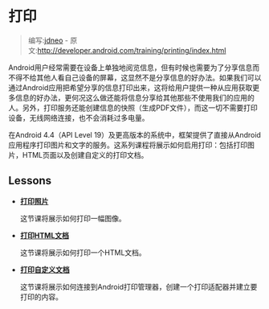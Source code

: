 # 打印

> 编写:[jdneo](https://github.com/jdneo) - 原文:<http://developer.android.com/training/printing/index.html>

Android用户经常需要在设备上单独地阅览信息，但有时候也需要为了分享信息而不得不给其他人看自己设备的屏幕，这显然不是分享信息的好办法。如果我们可以通过Android应用把希望分享的信息打印出来，这将给用户提供一种从应用获取更多信息的好办法，更何况这么做还能将信息分享给其他那些不使用我们的应用的人。另外，打印服务还能创建信息的快照（生成PDF文件），而这一切不需要打印设备，无线网络连接，也不会消耗过多电量。

在Android 4.4（API Level 19）及更高版本的系统中，框架提供了直接从Android应用程序打印图片和文字的服务。这系列课程将展示如何启用打印：包括打印图片，HTML页面以及创建自定义的打印文档。

## Lessons

* [**打印照片**](photos.html)

  这节课将展示如何打印一幅图像。


* [**打印HTML文档**](html-docs.html)

  这节课将展示如何打印一个HTML文档。


* [**打印自定义文档**](custom-docs.html)

  这节课将展示如何连接到Android打印管理器，创建一个打印适配器并建立要打印的内容。

